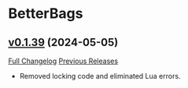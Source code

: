 # BetterBags

## [v0.1.39](https://github.com/Cidan/BetterBags/tree/v0.1.39) (2024-05-05)
[Full Changelog](https://github.com/Cidan/BetterBags/compare/v0.1.38...v0.1.39) [Previous Releases](https://github.com/Cidan/BetterBags/releases)

- Removed locking code and eliminated Lua errors.  

